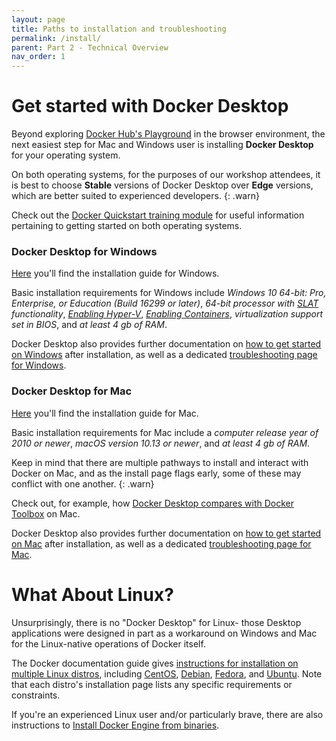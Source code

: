 ```yaml
---
layout: page
title: Paths to installation and troubleshooting 
permalink: /install/
parent: Part 2 - Technical Overview
nav_order: 1
---
```


# Get started with Docker Desktop

Beyond exploring [Docker Hub's Playground](https://labs.play-with-docker.com/) in the browser environment, the next easiest step for Mac and Windows user is installing **Docker Desktop** for your operating system. 

On both operating systems, for the purposes of our workshop attendees, it is best to choose **Stable** versions of Docker Desktop over **Edge** versions, which are better suited to experienced developers.
{: .warn}

Check out the [Docker Quickstart training module](https://docs.docker.com/get-started/) for useful information pertaining to getting started on both operating systems.

### Docker Desktop for Windows

[Here](https://docs.docker.com/docker-for-windows/install/) you'll find the installation guide for Windows. 

Basic installation requirements for Windows include *Windows 10 64-bit: Pro, Enterprise, or Education (Build 16299 or later)*, *64-bit processor with [SLAT](https://en.wikipedia.org/wiki/Second_Level_Address_Translation) functionality*, *[Enabling Hyper-V](https://docs.microsoft.com/en-us/virtualization/hyper-v-on-windows/quick-start/enable-hyper-v)*, *[Enabling Containers](https://docs.microsoft.com/en-us/virtualization/windowscontainers/quick-start/set-up-environment?tabs=Windows-10-Client)*, *virtualization support set in BIOS*, and *at least 4 gb of RAM*.

Docker Desktop also provides further documentation on [how to get started on Windows](https://docs.docker.com/docker-for-windows/) after installation, as well as a dedicated [troubleshooting page for Windows](https://docs.docker.com/docker-for-windows/troubleshoot/).

### Docker Desktop for Mac

[Here](https://docs.docker.com/docker-for-mac/install/) you'll find the installation guide for Mac. 

Basic installation requirements for Mac include a *computer release year of 2010 or newer*, *macOS version 10.13 or newer*, and *at least 4 gb of RAM*.

Keep in mind that there are multiple pathways to install and interact with Docker on Mac, and as the install page flags early, some of these may conflict with one another. 
{: .warn}

Check out, for example, how [Docker Desktop compares with Docker Toolbox](https://docs.docker.com/docker-for-mac/docker-toolbox/) on Mac.

Docker Desktop also provides further documentation on [how to get started on Mac](https://docs.docker.com/docker-for-mac/) after installation, as well as a dedicated [troubleshooting page for Mac](https://docs.docker.com/docker-for-mac/troubleshoot/).

# What About Linux?

Unsurprisingly, there is no "Docker Desktop" for Linux- those Desktop applications were designed in part as a workaround on Windows and Mac for the Linux-native operations of Docker itself.

The Docker documentation guide gives [instructions for installation on multiple Linux distros](https://docs.docker.com/engine/install/#server), including [CentOS](https://docs.docker.com/engine/install/centos/), [Debian](https://docs.docker.com/engine/install/debian/), [Fedora](https://docs.docker.com/engine/install/fedora/), and [Ubuntu](https://docs.docker.com/engine/install/ubuntu/). Note that each distro's installation page lists any specific requirements or constraints.

If you're an experienced Linux user and/or particularly brave, there are also instructions to [Install Docker Engine from binaries](https://docs.docker.com/engine/install/binaries/).